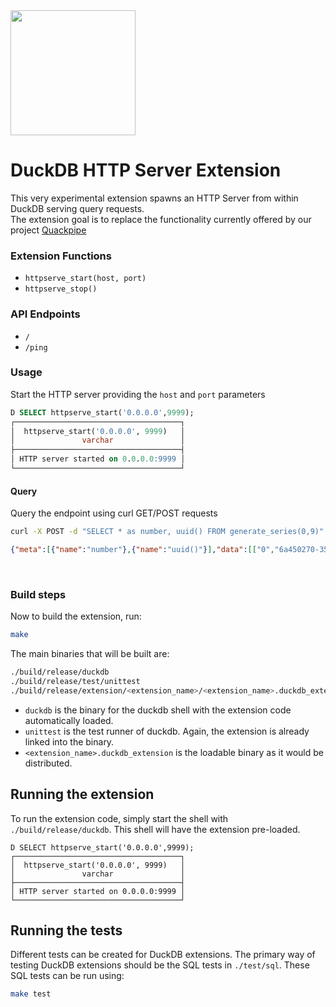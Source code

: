 <img src="https://github.com/user-attachments/assets/35bfded5-3f21-46b5-91f7-014f5a09fac3" width=200 />

# DuckDB HTTP Server Extension
This very experimental extension spawns an HTTP Server from within DuckDB serving query requests.<br>
The extension goal is to replace the functionality currently offered by our project [Quackpipe](https://github.com/metrico/quackpipe)


### Extension Functions
- `httpserve_start(host, port)`
- `httpserve_stop()`

### API Endpoints
- `/` 
- `/ping`

### Usage
Start the HTTP server providing the `host` and `port` parameters
```sql
D SELECT httpserve_start('0.0.0.0',9999);
┌─────────────────────────────────────┐
│  httpserve_start('0.0.0.0', 9999)   │
│               varchar               │
├─────────────────────────────────────┤
│ HTTP server started on 0.0.0.0:9999 │
└─────────────────────────────────────┘
```

#### Query
Query the endpoint using curl GET/POST requests
```bash
curl -X POST -d "SELECT * as number, uuid() FROM generate_series(0,9)" http://localhost:9999/
```
```json
{"meta":[{"name":"number"},{"name":"uuid()"}],"data":[["0","6a450270-3588-42ff-81db-4b1fc8f00cf5"],["1","de8cc0a2-b1ca-4f46-9ad1-07b21903d8fd"],["2","1cae7b3b-0186-486f-9db3-9da84d2752b0"],["3","97b02542-6645-4128-b4bc-97dba8030b7c"],["4","58699c81-9bcd-435e-8e2a-6def5700517b"],["5","d7b14f00-7b61-41ee-987a-2c5326ff2019"],["6","4f355788-482e-4399-b3e5-cf1e628b2c8b"],["7","58b18db2-14c5-416f-80b8-4d04ec4e31f5"],["8","c459de79-027e-468f-93c4-a896ca885a37"],["9","f591ce48-56de-4738-a5ea-c5c6c9f46479"]],"rows":10}
```

<br>


### Build steps
Now to build the extension, run:
```sh
make
```
The main binaries that will be built are:
```sh
./build/release/duckdb
./build/release/test/unittest
./build/release/extension/<extension_name>/<extension_name>.duckdb_extension
```
- `duckdb` is the binary for the duckdb shell with the extension code automatically loaded. 
- `unittest` is the test runner of duckdb. Again, the extension is already linked into the binary.
- `<extension_name>.duckdb_extension` is the loadable binary as it would be distributed.

## Running the extension
To run the extension code, simply start the shell with `./build/release/duckdb`. This shell will have the extension pre-loaded.  

```
D SELECT httpserve_start('0.0.0.0',9999);
┌─────────────────────────────────────┐
│  httpserve_start('0.0.0.0', 9999)   │
│               varchar               │
├─────────────────────────────────────┤
│ HTTP server started on 0.0.0.0:9999 │
└─────────────────────────────────────┘
```

## Running the tests
Different tests can be created for DuckDB extensions. The primary way of testing DuckDB extensions should be the SQL tests in `./test/sql`. These SQL tests can be run using:
```sh
make test
```
